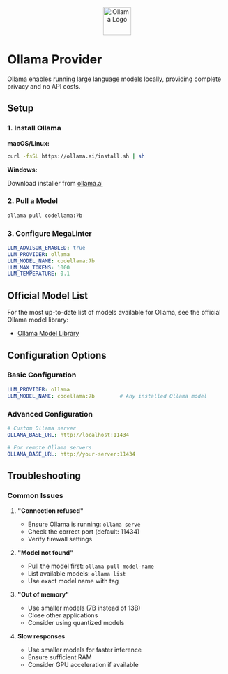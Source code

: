 <div align="center">
  <img src="https://ollama.com/public/ollama.png" alt="Ollama Logo" height="64" />
</div>

# Ollama Provider

Ollama enables running large language models locally, providing complete privacy and no API costs.

## Setup

### 1. Install Ollama

**macOS/Linux:**

```bash
curl -fsSL https://ollama.ai/install.sh | sh
```

**Windows:**

Download installer from [ollama.ai](https://ollama.ai/)

### 2. Pull a Model

```bash
ollama pull codellama:7b
```

### 3. Configure MegaLinter

```yaml
LLM_ADVISOR_ENABLED: true
LLM_PROVIDER: ollama
LLM_MODEL_NAME: codellama:7b
LLM_MAX_TOKENS: 1000
LLM_TEMPERATURE: 0.1
```

## Official Model List

For the most up-to-date list of models available for Ollama, see the official Ollama model library:

- [Ollama Model Library](https://ollama.com/library)

## Configuration Options

### Basic Configuration

```yaml
LLM_PROVIDER: ollama
LLM_MODEL_NAME: codellama:7b        # Any installed Ollama model
```

### Advanced Configuration

```yaml
# Custom Ollama server
OLLAMA_BASE_URL: http://localhost:11434

# For remote Ollama servers
OLLAMA_BASE_URL: http://your-server:11434
```

## Troubleshooting

### Common Issues

1. **"Connection refused"**
   - Ensure Ollama is running: `ollama serve`
   - Check the correct port (default: 11434)
   - Verify firewall settings

2. **"Model not found"**
   - Pull the model first: `ollama pull model-name`
   - List available models: `ollama list`
   - Use exact model name with tag

3. **"Out of memory"**
   - Use smaller models (7B instead of 13B)
   - Close other applications
   - Consider using quantized models

4. **Slow responses**
   - Use smaller models for faster inference
   - Ensure sufficient RAM
   - Consider GPU acceleration if available
